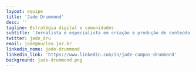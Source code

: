 ```yaml
---
layout: equipe
title: 'Jade Drummond'
desc: ''
tagline: Estratégia digital e comunidades
subtitle: 'Jornalista e especialista em criação e produção de conteúdo. Responsável pela estratégia de comunicação digital e gerenciamento de comunidade dos projetos do Núcleo Jornalismo e do Volt Data Lab. Fica por conta das análises de audiência e das diversas formas de se comunicar com o público, seja por redes sociais, newsletters ou outros meios. Além disso, auxilia na pesquisa e desenvolvimento de ferramentas e produtos.'
twitter: jade_dru
email: jade@nucleo.jor.br
linkedin_nome: jade-drummond
linkedin_link: 'https://www.linkedin.com/in/jade-campos-drummond'
background: jade-drummond.png
---
```

